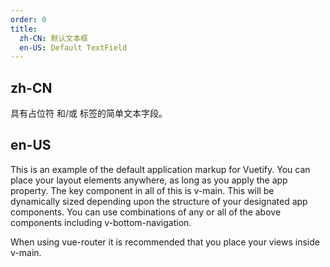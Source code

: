```yaml
---
order: 0
title:
  zh-CN: 默认文本框
  en-US: Default TextField
---
```


## zh-CN

具有占位符 和/或 标签的简单文本字段。

## en-US

This is an example of the default application markup for Vuetify. You can place your layout elements anywhere, as long as you apply the app property. The key component in all of this is v-main. This will be dynamically sized depending upon the structure of your designated app components. You can use combinations of any or all of the above components including v-bottom-navigation.

When using vue-router it is recommended that you place your views inside v-main.
